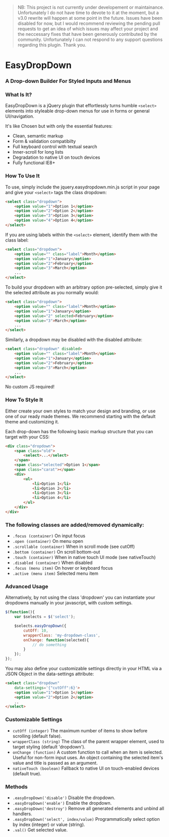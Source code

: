 > NB: This project is not currently under developement or maintainance. Unfortunately I do not have time to devote to it at the moment, but a v3.0 rewrite will happen at some point in the future. Issues have been disabled for now, but I would recommend reviewing the pending pull requests to get an idea of which issues may affect your project and the neccessary fixes that have been generously contributed by the community. Unfortunately I can not respond to any support questions regarding this plugin. Thank you.

# EasyDropDown
### A Drop-down Builder For Styled Inputs and Menus

### What Is It?

EasyDropDown is a jQuery plugin that effortlessly turns humble `<select>` elements into styleable drop-down menus for use in forms or general UI/navigation.

It's like Chosen but with only the essential features:

+ Clean, semantic markup
+ Form & validation compatibilty
+ Full keyboard control with textual search
+ Inner-scroll for long lists
+ Degradation to native UI on touch devices
+ Fully functional IE8+

### How To Use It

To use, simply include the jquery.easydropdown.min.js script in your page and give your `<select>` tags the class dropdown:

```html
<select class="dropdown">
	<option value="1">Option 1</option>
	<option value="2">Option 2</option>
	<option value="3">Option 3</option>
	<option value="4">Option 4</option>
</select>
```
	
If you are using labels within the `<select>` element, identify them with the class label:

```html
<select class="dropdown">
	<option value="" class="label">Month</option>
	<option value="1">January</option>
	<option value="2">February</option>
	<option value="3">March</option>
	...
</select>
```
	
To build your dropdown with an arbitrary option pre-selected, simply give it the selected attribute as you normally would:

```html
<select class="dropdown">
	<option value="" class="label">Month</option>
	<option value="1">January</option>
	<option value="2" selected>February</option>
	<option value="3">March</option>
	...
</select>
```
	
Similarly, a dropdown may be disabled with the disabled attribute:

```html
<select class="dropdown" disabled>
	<option value="" class="label">Month</option>
	<option value="1">January</option>
	<option value="2">February</option>
	<option value="3">March</option>
	...
</select>
```
	
No custom JS required!

### How To Style It

Either create your own styles to match your design and branding, or use one of our ready made themes. We recommend starting with the default theme and customizing it.

Each drop-down has the following basic markup structure that you can target with your CSS:

```html
<div class="dropdown">
	<span class="old">
		<select>...</select>
	</span>
	<span class="selected">Option 1</span>
	<span class="carat"></span>
	<div>
		<ul>
			<li>Option 1</li>
			<li>Option 2</li>
			<li>Option 3</li>
			<li>Option 4</li>
		</ul>
	</div>
</div>
```

### The following classes are added/removed dynamically:

+ `.focus (container)`
On input focus
+ `.open (container)`
On menu open
+ `.scrollable (container)`
When in scroll mode (see cutOff)
+ `.bottom (container)`
On scroll bottom-out
+ `.touch (container)`
When in native touch UI mode (see nativeTouch)
+ `.disabled (container)`
When disabled
+ `.focus (menu item)`
On hover or keyboard focus
+ `.active (menu item)`
Selected menu item

### Advanced Usage

Alternatively, by not using the class 'dropdown' you can instantiate your dropdowns manually in your javascript, with custom settings.

```javascript
$(function(){
	var $selects = $('select');

	$selects.easyDropDown({
		cutOff: 10,
		wrapperClass: 'my-dropdown-class',
		onChange: function(selected){
			// do something
		}
	});
});
```
	
You may also define your customizable settings directly in your HTML via a JSON Object in the data-settings attribute:

```html
<select class="dropdown" 
	data-settings='{"cutOff":6}'>
	<option value="1">Option 1</option>
	<option value="2">Option 2</option>
	..
</select>
```
	
### Customizable Settings

+ `cutOff (integer)`
The maximum number of items to show before scrolling (default false).
+ `wrapperClass (string)`
The class of the parent wrapper element, used to target styling (default 'dropdown').
+ `onChange (function)`
A custom function to call when an item is selected. Useful for non-form input uses. An object containing the selected item's value and title is passed as an argument.
+ `nativeTouch (boolean)`
Fallback to native UI on touch-enabled devices (default true).

### Methods

+ `.easyDropDown('disable')`
Disable the dropdown.
+ `.easyDropDown('enable')`
Enable the dropdown.
+ `.easyDropDown('destroy')`
Remove all generated elements and unbind all handlers.
+ `.easyDropDown('select', index/value)`
Programmatically select option by index (integer) or value (string).
+ `.val()`
Get selected value.
